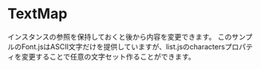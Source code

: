 # TextMap
インスタンスの参照を保持しておくと後から内容を変更できます。
このサンプルのFont.jsはASCII文字だけを提供していますが、list.jsのcharactersプロパティを変更することで任意の文字セット作ることができます。
